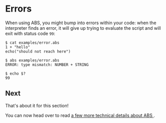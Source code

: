 # Errors

When using ABS, you might bump into errors within your code:
when the interpreter finds an error, it will give up trying
to evaluate the script and will exit with status code `99`:

```
$ cat examples/error.abs
1 + "hello"
echo("should not reach here")

$ abs examples/error.abs
ERROR: type mismatch: NUMBER + STRING

$ echo $?
99
```

## Next

That's about it for this section!

You can now head over to read [a few more technical details about ABS ](/misc/technical-details).